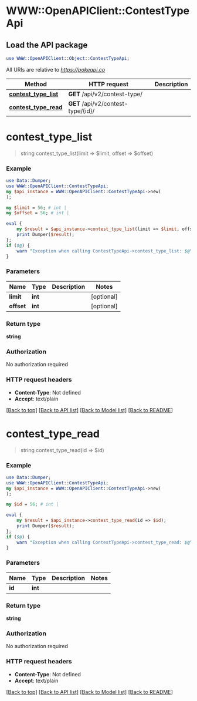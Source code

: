 # WWW::OpenAPIClient::ContestTypeApi

## Load the API package
```perl
use WWW::OpenAPIClient::Object::ContestTypeApi;
```

All URIs are relative to *https://pokeapi.co*

Method | HTTP request | Description
------------- | ------------- | -------------
[**contest_type_list**](ContestTypeApi.md#contest_type_list) | **GET** /api/v2/contest-type/ | 
[**contest_type_read**](ContestTypeApi.md#contest_type_read) | **GET** /api/v2/contest-type/{id}/ | 


# **contest_type_list**
> string contest_type_list(limit => $limit, offset => $offset)



### Example
```perl
use Data::Dumper;
use WWW::OpenAPIClient::ContestTypeApi;
my $api_instance = WWW::OpenAPIClient::ContestTypeApi->new(
);

my $limit = 56; # int | 
my $offset = 56; # int | 

eval {
    my $result = $api_instance->contest_type_list(limit => $limit, offset => $offset);
    print Dumper($result);
};
if ($@) {
    warn "Exception when calling ContestTypeApi->contest_type_list: $@\n";
}
```

### Parameters

Name | Type | Description  | Notes
------------- | ------------- | ------------- | -------------
 **limit** | **int**|  | [optional] 
 **offset** | **int**|  | [optional] 

### Return type

**string**

### Authorization

No authorization required

### HTTP request headers

 - **Content-Type**: Not defined
 - **Accept**: text/plain

[[Back to top]](#) [[Back to API list]](../README.md#documentation-for-api-endpoints) [[Back to Model list]](../README.md#documentation-for-models) [[Back to README]](../README.md)

# **contest_type_read**
> string contest_type_read(id => $id)



### Example
```perl
use Data::Dumper;
use WWW::OpenAPIClient::ContestTypeApi;
my $api_instance = WWW::OpenAPIClient::ContestTypeApi->new(
);

my $id = 56; # int | 

eval {
    my $result = $api_instance->contest_type_read(id => $id);
    print Dumper($result);
};
if ($@) {
    warn "Exception when calling ContestTypeApi->contest_type_read: $@\n";
}
```

### Parameters

Name | Type | Description  | Notes
------------- | ------------- | ------------- | -------------
 **id** | **int**|  | 

### Return type

**string**

### Authorization

No authorization required

### HTTP request headers

 - **Content-Type**: Not defined
 - **Accept**: text/plain

[[Back to top]](#) [[Back to API list]](../README.md#documentation-for-api-endpoints) [[Back to Model list]](../README.md#documentation-for-models) [[Back to README]](../README.md)


